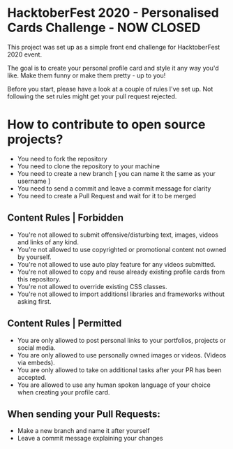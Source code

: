 # HacktoberFest 2020 - Personalised Cards Challenge - NOW CLOSED

This project was set up as a simple front end challenge for HacktoberFest 2020 event. 

The goal is to create your personal profile card and style it any way you'd like. 
Make them funny or make them pretty - up to you!

Before you start, please have a look at a couple of rules I've set up. 
Not following the set rules might get your pull request rejected.

# How to contribute to open source projects? 

- You need to fork the repository
- You need to clone the repository to your machine
- You need to create a new branch [ you can name it the same as your username ]
- You need to send a commit and leave a commit message for clarity
- You need to create a Pull Request and wait for it to be merged 


## Content Rules | Forbidden
- You're not allowed to submit offensive/disturbing text, images, videos and links of any kind.
- You're not allowed to use copyrighted or promotional content not owned by yourself.
- You're not allowed to use auto play feature for any videos submitted.
- You're not allowed to copy and reuse already existing profile cards from this repository.
- You're not allowed to override existing CSS classes. 
- You're not allowed to import additionsl libraries and frameworks without asking first.

## Content Rules | Permitted
- You are only allowed to post personal links to your portfolios, projects or social media.
- You are only allowed to use personally owned images or videos. (Videos via embeds).
- You are only allowed to take on additional tasks after your PR has been accepted.
- You are allowed to use any human spoken language of your choice when creating your profile card.

## When sending your Pull Requests:
* Make a new branch and name it after yourself 
* Leave a commit message explaining your changes


